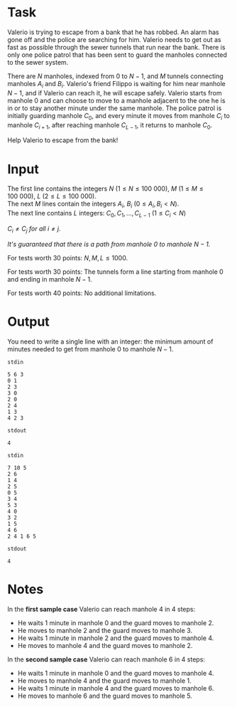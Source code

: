 # Task

Valerio is trying to escape from a bank that he has robbed. An alarm has gone off and the police are searching for him. Valerio needs to get out as fast as possible through the sewer tunnels that run near the bank. There is only one police patrol that has been sent to guard the manholes connected to the sewer system.

There are $N$ manholes, indexed from $0$ to $N - 1$, and $M$ tunnels connecting manholes $A_i$ and $B_i$. Valerio's friend Filippo is waiting for him near manhole $N - 1$, and if Valerio can reach it, he will escape safely. Valerio starts from manhole $0$ and can choose to move to a manhole adjacent to the one he is in or to stay another minute under the same manhole. The police patrol is initially guarding manhole $C_0$, and every minute it moves from manhole $C_i$ to manhole $C_{i+1}$, after reaching manhole $C_{L-1}$, it returns to manhole $C_0$.

Help Valerio to escape from the bank!

# Input

The first line contains the integers $N$ ($1 \le N \le 100\ 000$), $M$ ($1 \le M \le 100\ 000$), $L$ ($2 \le L \le 100\ 000$).  
The next $M$ lines contain the integers $A_i$, $B_i$ ($0 \le A_i, B_i < N$).  
The next line contains $L$ integers: $C_0, C_1, ..., C_{L-1}$ ($1 \le C_i < N$)

*$C_i \neq C_j$ for all $i \neq j$.*

*It's guaranteed that there is a path from manhole $0$ to manhole $N - 1$.*

For tests worth $30$ points: $N, M, L \le 1000$.

For tests worth $30$ points: The tunnels form a line starting from manhole $0$ and ending in manhole $N - 1$.

For tests worth $40$ points: No additional limitations.

# Output

You need to write a single line with an integer: the minimum amount of minutes needed to get from manhole $0$ to manhole $N - 1$.

`stdin`
```
5 6 3
0 1
2 3
3 0
2 0
2 4
1 3
4 2 3
```
`stdout`
```
4
```

`stdin`
```
7 10 5
2 6
1 4
2 5
0 5
3 4
5 3
4 0
3 2
1 5
4 6
2 4 1 6 5
```
`stdout`
```
4
```

# Notes

In the **first sample case** Valerio can reach manhole $4$ in 4 steps:
* He waits $1$ minute in manhole $0$ and the guard moves to manhole $2$.
* He moves to manhole $2$ and the guard moves to manhole $3$.
* He waits $1$ minute in manhole $2$ and the guard moves to manhole $4$.
* He moves to manhole $4$ and the guard moves to manhole $2$.

In the **second sample case** Valerio can reach manhole $6$ in 4 steps:
* He waits $1$ minute in manhole $0$ and the guard moves to manhole $4$.
* He moves to manhole $4$ and the guard moves to manhole $1$.
* He waits $1$ minute in manhole $4$ and the guard moves to manhole $6$.
* He moves to manhole $6$ and the guard moves to manhole $5$.